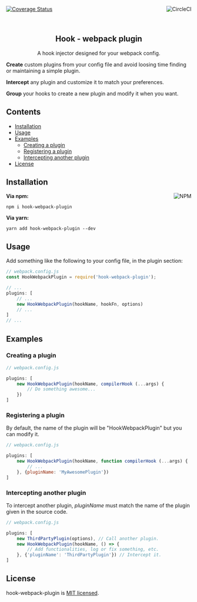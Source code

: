 <p>
    <a href='https://coveralls.io/github/AlexisPuga/hook-webpack-plugin?branch=master'><img src='https://coveralls.io/repos/github/AlexisPuga/hook-webpack-plugin/badge.svg?branch=master' alt='Coverage Status'/></a>
    <a href='https://circleci.com/gh/AlexisPuga/hook-webpack-plugin'><img align='right' src='https://circleci.com/gh/AlexisPuga/hook-webpack-plugin.svg?style=svg' alt='CircleCI'/></a>
</p>

<br/>

<h2 align='center'>Hook - webpack plugin</h2>
<p align='center'>A hook injector designed for your webpack config.</p>

**Create** custom plugins from your config file and avoid loosing time finding or maintaining a simple plugin.

**Intercept** any plugin and customize it to match your preferences.

**Group** your hooks to create a new plugin and modify it when you want.

## Contents
- [Installation](#installation)
- [Usage](#usage)
- [Examples](#examples)
    - [Creating a plugin](#creating-a-plugin)
    - [Registering a plugin](#registering-a-plugin)
    - [Intercepting another plugin](#intercepting-another-plugin)
- [License](#license)

## Installation

<a href='https://npmjs.org/package/hook-webpack-plugin'><img align='right' src='https://nodei.co/npm/hook-webpack-plugin.png?compact=true' alt='NPM'/></a>

**Via npm:**
```
npm i hook-webpack-plugin
```

**Via yarn:**
```
yarn add hook-webpack-plugin --dev
```

## Usage

Add something like the following to your config file, in the plugin section:

```js
// webpack.config.js
const HookWebpackPlugin = require('hook-webpack-plugin');

// ...
plugins: [
    // ...
    new HookWebpackPlugin(hookName, hookFn, options)
    // ...
]
// ...

```

## Examples

### Creating a plugin

```js
// webpack.config.js

plugins: [
    new HookWebpackPlugin(hookName, compilerHook (...args) {
        // Do something awesome...
    })
]

```

### Registering a plugin

By default, the name of the plugin will be "HookWebpackPlugin" but you can modify it.

```js
// webpack.config.js

plugins: [
    new HookWebpackPlugin(hookName, function compilerHook (...args) {
        // ...
    }, {pluginName: 'MyAwesomePlugin'})
]

```

### Intercepting another plugin

To intercept another plugin, <var>pluginName</var> must match the name of the plugin given in the source code.

```js
// webpack.config.js

plugins: [
    new ThirdPartyPlugin(options), // Call another plugin.
    new HookWebpackPlugin(hookName, () => {
        // Add functionalities, log or fix something, etc.
    }, {'pluginName': 'ThirdPartyPlugin'}) // Intercept it.
]

```

## License
hook-webpack-plugin is [MIT licensed](./LICENSE).
